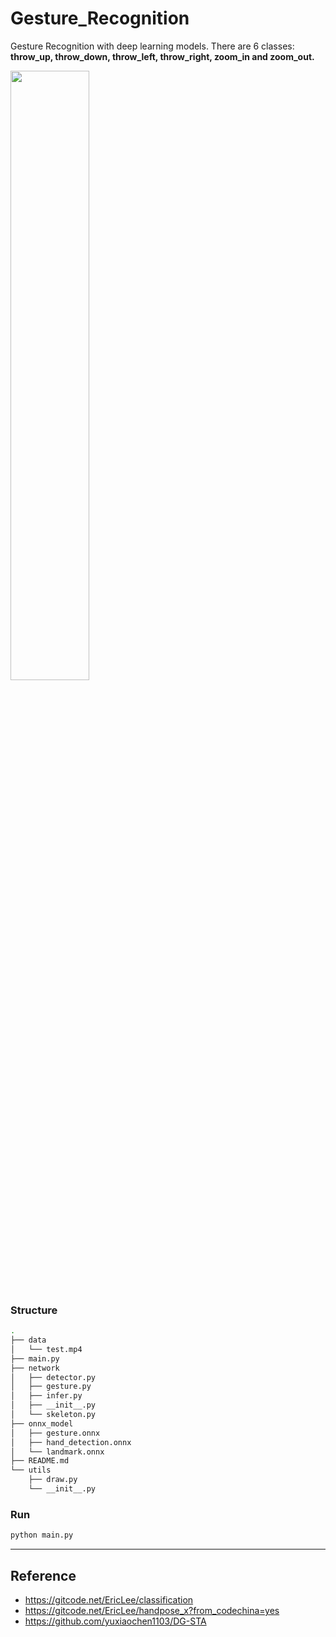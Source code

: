 # Gesture_Recognition
Gesture Recognition with deep learning models. There are 6 classes: **throw_up, throw_down, throw_left, throw_right, zoom_in and zoom_out.**

<img src='data/show.gif'  width="50%"> 

### Structure
``` bash
.
├── data
│   └── test.mp4
├── main.py
├── network
│   ├── detector.py
│   ├── gesture.py
│   ├── infer.py
│   ├── __init__.py
│   └── skeleton.py
├── onnx_model
│   ├── gesture.onnx
│   ├── hand_detection.onnx
│   └── landmark.onnx
├── README.md
└── utils
    ├── draw.py
    └── __init__.py

```
### Run
``` bash
python main.py
```

___
## Reference
+ https://gitcode.net/EricLee/classification
+ https://gitcode.net/EricLee/handpose_x?from_codechina=yes
+ https://github.com/yuxiaochen1103/DG-STA

